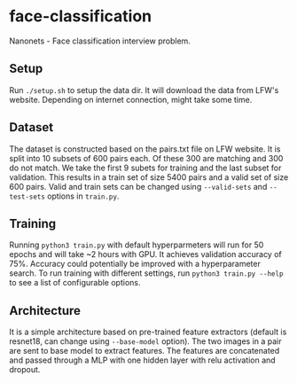 # face-classification
Nanonets - Face classification interview problem.

## Setup
Run ```./setup.sh``` to setup the data dir. It will download the data from LFW's website. Depending on internet
connection, might take some time.

## Dataset
The dataset is constructed based on the pairs.txt file on LFW website. It is split into 10 subsets of 600 pairs each.
Of these 300 are matching and 300 do not match. We take the first 9 subets for training and the last subset for validation.
This results in a train set of size 5400 pairs and a valid set of size 600 pairs. Valid and train sets can be changed using 
```--valid-sets``` and ```--test-sets``` options in ```train.py```.
 

## Training

Running ```python3 train.py``` with default hyperparmeters will run for 50 epochs and will take ~2 hours with GPU.
It achieves validation accuracy of 75%. Accuracy could potentially be improved with a hyperparameter search. To run
training with different settings, run ```python3 train.py --help``` to see a list of configurable options.

## Architecture

It is a simple architecture based on pre-trained feature extractors (default is resnet18, can change using 
```--base-model``` option). The two images in a pair are sent to base model to extract features. The features are 
concatenated and passed through a MLP with one hidden layer with relu activation and dropout.
